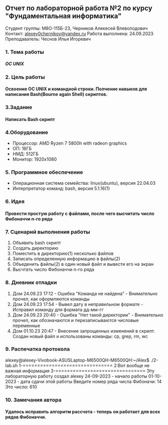 ## Отчет по лабораторной работа №2 по курсу "Фундаментальная информатика"
Студент группы: М8O-115Б-23, Черников Алекесей Влеволодович
Контакт: alexey0chernikov@yandex.ru
Работа выполнена: 24.09.2023
Преподаватель: Чеснов Илья Игоревич
### 1. Тема работы
##### ОС UNIX
### 2. Цель работы
#### Освоение OC UNIX и  командной строки. Полчение навыков для написания Bash(Bourne again Shell) скриптов.
### 3.Задание
#### Написать Вash скрипт
### 4.Оборудование
* Процессор: AMD Ryzen 7 5800h with radeon graphics
* ОП: 16ГБ
* НМД: 512ГБ
* Монитор: 1920x1080

### 5. Программное обеспечение
* Операционная система семейства: linux(ubuntu), версия 22.04.03
* Интерпретатор команд: bash, версия 5.1.16(1)

### 6. Идея
#### Провести простую работу с файлами, после чего высчитать число Фибоначчи n-го ряда

### 7. Сценарий выполнения работы
1. Объявить bash скрипт
2. Создать директорию
3. Поместить в директорию(1) несколько файлов
4. Записать определенную информацию в файлы(2)
5. Объеденить файлы(2) в один новый файл и вывести его на экран
6. Высчтать число Фибоначчи n-го ряда

### 8. Дневник отладки
1. Дом 24.09.23 17:12 - Ошибка "Команда не найдена" - Внимательно прочел, как оформляются команды
2. Дом 24.09.23 17:54 - Вывел дату в неправильном формате - Исправил команду для формата дд-мм-гг
3. Дом 24.09.23 20:40 - Ошибка "Нет такой директории" - Внимательно прочел, как обозначаются и перезаписываются числовые переменные
4. Дом 01.10.23 20:47 - Внесение запрощенных изменений в скрипт. Создан новый файл и использованы команды: cp, grep, rm, wc

### 9. Распечатка протокола
alexey@alexey-Vivobook-ASUSLaptop-M6500QH-M6500QH:~/Alex$ ./2-lab.sh
1-===============================
2:Вот вообще не важная информация
3-===============================
Эту лабораторную работу создал alexey
24-09-2023 - начало работы
01-10-2023 - дата сдачи этой работы
Введите номер ряда числа Фибоначи: 14
Это число: 610

### 10. Замечания автора
#### Удалось исправить алгоритм рассчета - теперь он работает для всех рядов Фибоначчи.
